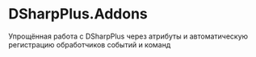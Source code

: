 # DSharpPlus.Addons
Упрощённая работа с DSharpPlus через атрибуты и автоматическую регистрацию обработчиков событий и команд
